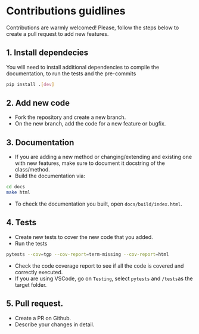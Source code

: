 # Contributions guidlines

Contributions are warmly welcomed!
Please, follow the steps below to create a pull request to add new features.


## 1. Install dependecies

You will need to install additional dependencies to compile the documentation, to run the tests and the pre-commits

```bash
pip install .[dev]
```

## 2. Add new code

- Fork the repository and create a new branch.
- On the new branch, add the code for a new feature or bugfix.

## 3. Documentation

- If you are adding a new method or changing/extending and existing one with new features, make sure to document it docstring of the class/method.
- Build the documentation via:

```bash
cd docs
make html
```

- To check the documentation you built, open `docs/build/index.html`.

## 4. Tests
- Create new tests to cover the new code that you added.
- Run the tests

```bash
pytests --cov=tgp --cov-report=term-missing --cov-report=html
```
- Check the code coverage report to see if all the code is covered and correctly executed.
- If you are using VSCode, go on `Testing`, select `pytests` and `/tests`as the target folder.

## 5. Pull request.
- Create a PR on Github.
- Describe your changes in detail.
